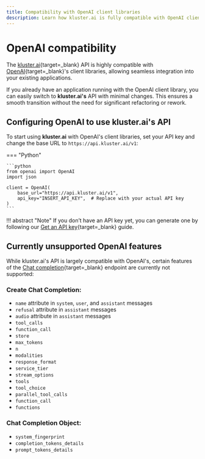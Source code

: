```yaml
---
title: Compatibility with OpenAI client libraries
description: Learn how kluster.ai is fully compatible with OpenAI client libraries, enabling seamless integration with your existing applications.
---
```


# OpenAI compatibility

The [kluster.ai](https://www.kluster.ai/){target=\_blank} API is highly compatible with [OpenAI](https://platform.openai.com/docs/api-reference/introduction){target=\_blank}'s client libraries, allowing seamless integration into your existing applications.

If you already have an application running with the OpenAI client library, you can easily switch to **kluster.ai's** API with minimal changes. This ensures a smooth transition without the need for significant refactoring or rework.

## Configuring OpenAI to use kluster.ai's API

To start using **kluster.ai** with OpenAI's client libraries, set your API key and change the base URL to `https://api.kluster.ai/v1`:

=== "Python"

    ```python
    from openai import OpenAI
    import json

    client = OpenAI(
        base_url="https://api.kluster.ai/v1",
        api_key="INSERT_API_KEY",  # Replace with your actual API key
    )
    ```

!!! abstract "Note"
    If you don’t have an API key yet, you can generate one by following our [Get an API key](/get-started/get-api-key/){target=\_blank} guide.

## Currently unsupported OpenAI features

While kluster.ai's API is largely compatible with OpenAI's, certain features of the [Chat completion](/api-reference/chat){target=\_blank} endpoint are currently not supported:

### Create Chat Completion:
- `name` attribute in `system`, `user`, and `assistant` messages
- `refusal` attribute in `assistant` messages
- `audio` attribute in `assistant` messages
- `tool_calls`
- `function_call` 
- `store`
- `max_tokens`
- `n`
- `modalities`
- `response_format`
- `service_tier`
- `stream_options`
- `tools`
- `tool_choice`
- `parallel_tool_calls`
- `function_call`
- `functions`

### Chat Completion Object:
- `system_fingerprint`
- `completion_tokens_details`
- `prompt_tokens_details`
